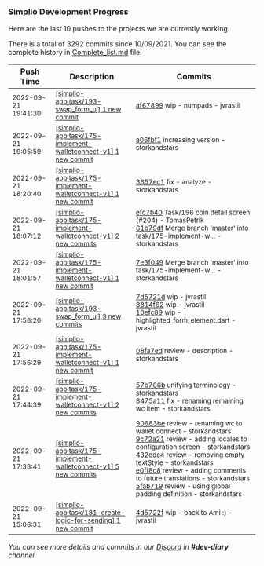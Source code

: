
### Simplio Development Progress

Here are the last 10 pushes to the projects we are currently working.

There is a total of 3292 commits since 10/09/2021. You can see the complete history in
 [Complete_list.md](Complete_list.md) file.

| Push Time | Description | Commits |
| --- | --- | --- |
| <sub>2022-09-21 19:41:30</sub> | <sub>[[simplio-app:task/193\-swap\_form\_ui] 1 new commit](https://github.com/SimplioOfficial/simplio-app/commit/af67899c05159398eb30d91ed161db8d21c71cd0)</sub> | <sub>[af67899](https://github.com/SimplioOfficial/simplio-app/commit/af67899c05159398eb30d91ed161db8d21c71cd0) wip - numpads - jvrastil</sub> |
| <sub>2022-09-21 19:05:59</sub> | <sub>[[simplio-app:task/175\-implement\-walletconnect\-v1] 1 new commit](https://github.com/SimplioOfficial/simplio-app/commit/a06fbf10e3155103e2ba07492aae1d46d4c40d81)</sub> | <sub>[a06fbf1](https://github.com/SimplioOfficial/simplio-app/commit/a06fbf10e3155103e2ba07492aae1d46d4c40d81) increasing version - storkandstars</sub> |
| <sub>2022-09-21 18:20:40</sub> | <sub>[[simplio-app:task/175\-implement\-walletconnect\-v1] 1 new commit](https://github.com/SimplioOfficial/simplio-app/commit/3657ec1dcdc9158948783ad8c8962d9c0b63d644)</sub> | <sub>[3657ec1](https://github.com/SimplioOfficial/simplio-app/commit/3657ec1dcdc9158948783ad8c8962d9c0b63d644) fix - analyze - storkandstars</sub> |
| <sub>2022-09-21 18:07:12</sub> | <sub>[[simplio-app:task/175\-implement\-walletconnect\-v1] 2 new commits](https://github.com/SimplioOfficial/simplio-app/compare/7e3f049e8040...61b79df84dba)</sub> | <sub>[efc7b40](https://github.com/SimplioOfficial/simplio-app/commit/efc7b40970f16888ed02788f32b0039f37a5e45d) Task/196 coin detail screen (#204) - TomasPetrik<br>[61b79df](https://github.com/SimplioOfficial/simplio-app/commit/61b79df84dbad221c415ab327d5ca2868de059a7) Merge branch 'master' into task/175-implement-w... - storkandstars</sub> |
| <sub>2022-09-21 18:01:57</sub> | <sub>[[simplio-app:task/175\-implement\-walletconnect\-v1] 1 new commit](https://github.com/SimplioOfficial/simplio-app/commit/7e3f049e8040a271dbbfa2ea72edd2c79c5c74e0)</sub> | <sub>[7e3f049](https://github.com/SimplioOfficial/simplio-app/commit/7e3f049e8040a271dbbfa2ea72edd2c79c5c74e0) Merge branch 'master' into task/175-implement-w... - storkandstars</sub> |
| <sub>2022-09-21 17:58:20</sub> | <sub>[[simplio-app:task/193\-swap\_form\_ui] 3 new commits](https://github.com/SimplioOfficial/simplio-app/compare/cdd41a33a1c3...10efc89c88cf)</sub> | <sub>[7d5721d](https://github.com/SimplioOfficial/simplio-app/commit/7d5721dc44c4442df8173be1c15789aadd37e618) wip - jvrastil<br>[8814f62](https://github.com/SimplioOfficial/simplio-app/commit/8814f62d63aff0901b6e850a5c89db4d878cde52) wip - jvrastil<br>[10efc89](https://github.com/SimplioOfficial/simplio-app/commit/10efc89c88cf0de7268a2114b51bee663b632a60) wip - highlighted_form_element.dart - jvrastil</sub> |
| <sub>2022-09-21 17:56:29</sub> | <sub>[[simplio-app:task/175\-implement\-walletconnect\-v1] 1 new commit](https://github.com/SimplioOfficial/simplio-app/commit/08fa7edc8d5ed1ed6dc7b78580caba2fa9550ea3)</sub> | <sub>[08fa7ed](https://github.com/SimplioOfficial/simplio-app/commit/08fa7edc8d5ed1ed6dc7b78580caba2fa9550ea3) review - description - storkandstars</sub> |
| <sub>2022-09-21 17:44:39</sub> | <sub>[[simplio-app:task/175\-implement\-walletconnect\-v1] 2 new commits](https://github.com/SimplioOfficial/simplio-app/compare/5fab719b58a4...8475a1176302)</sub> | <sub>[57b766b](https://github.com/SimplioOfficial/simplio-app/commit/57b766be4ed93b0f8be2d44a4404a58253e2a900) unifying terminology - storkandstars<br>[8475a11](https://github.com/SimplioOfficial/simplio-app/commit/8475a1176302b0acc6ac6be94b90ad228bdcb0b7) fix - renaming remaining wc item - storkandstars</sub> |
| <sub>2022-09-21 17:33:41</sub> | <sub>[[simplio-app:task/175\-implement\-walletconnect\-v1] 5 new commits](https://github.com/SimplioOfficial/simplio-app/compare/f0d2f155c87f...5fab719b58a4)</sub> | <sub>[90683be](https://github.com/SimplioOfficial/simplio-app/commit/90683bedd2abd731b455d0c2219f31b6e3e88d2c) review - renaming wc to wallet connect - storkandstars<br>[9c72a21](https://github.com/SimplioOfficial/simplio-app/commit/9c72a217fbf0ab19d23fcb1b6769209c26caf75f) review - adding locales to configuration screen - storkandstars<br>[432edc4](https://github.com/SimplioOfficial/simplio-app/commit/432edc4e392f230bc2245ff3a50ed8ac3d87379e) review - removing empty textStyle - storkandstars<br>[e0ff8c8](https://github.com/SimplioOfficial/simplio-app/commit/e0ff8c8bb6612a56126c75fac60535e2d663f556) review - adding comments to future translations - storkandstars<br>[5fab719](https://github.com/SimplioOfficial/simplio-app/commit/5fab719b58a44d89d9bd37c2dacae1f0cf3a8901) review - using global padding definition - storkandstars</sub> |
| <sub>2022-09-21 15:06:31</sub> | <sub>[[simplio-app:task/181\-create\-logic\-for\-sending] 1 new commit](https://github.com/SimplioOfficial/simplio-app/commit/4d5722f6ca914200913b431fe366896b94e7465c)</sub> | <sub>[4d5722f](https://github.com/SimplioOfficial/simplio-app/commit/4d5722f6ca914200913b431fe366896b94e7465c) wip - back to Ami :) - jvrastil</sub> |

_You can see more details and commits in our [Discord](https://discord.gg/aKhjuwZmdP) in **#dev-diary** channel._

